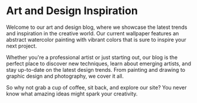 <!--
Write me markdown content of website with wallpaper:

"An abstract watercolor painting with vibrant colors for an art or design blog"

The header of the page should not be copy of the text but rather a real content of the website which is using this wallpaper.
-->

<!--font:Poppins-->

# Art and Design Inspiration

Welcome to our art and design blog, where we showcase the latest trends and inspiration in the creative world. Our current wallpaper features an abstract watercolor painting with vibrant colors that is sure to inspire your next project.

Whether you're a professional artist or just starting out, our blog is the perfect place to discover new techniques, learn about emerging artists, and stay up-to-date on the latest design trends. From painting and drawing to graphic design and photography, we cover it all.

So why not grab a cup of coffee, sit back, and explore our site? You never know what amazing ideas might spark your creativity.
